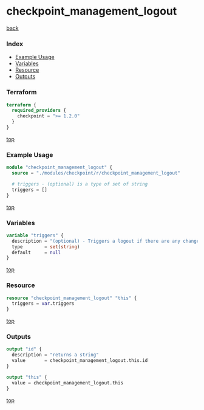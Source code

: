 # checkpoint_management_logout

[back](../checkpoint.md)

### Index

- [Example Usage](#example-usage)
- [Variables](#variables)
- [Resource](#resource)
- [Outputs](#outputs)

### Terraform

```terraform
terraform {
  required_providers {
    checkpoint = ">= 1.2.0"
  }
}
```

[top](#index)

### Example Usage

```terraform
module "checkpoint_management_logout" {
  source = "./modules/checkpoint/r/checkpoint_management_logout"

  # triggers - (optional) is a type of set of string
  triggers = []
}
```

[top](#index)

### Variables

```terraform
variable "triggers" {
  description = "(optional) - Triggers a logout if there are any changes to objects in this list."
  type        = set(string)
  default     = null
}
```

[top](#index)

### Resource

```terraform
resource "checkpoint_management_logout" "this" {
  triggers = var.triggers
}
```

[top](#index)

### Outputs

```terraform
output "id" {
  description = "returns a string"
  value       = checkpoint_management_logout.this.id
}

output "this" {
  value = checkpoint_management_logout.this
}
```

[top](#index)